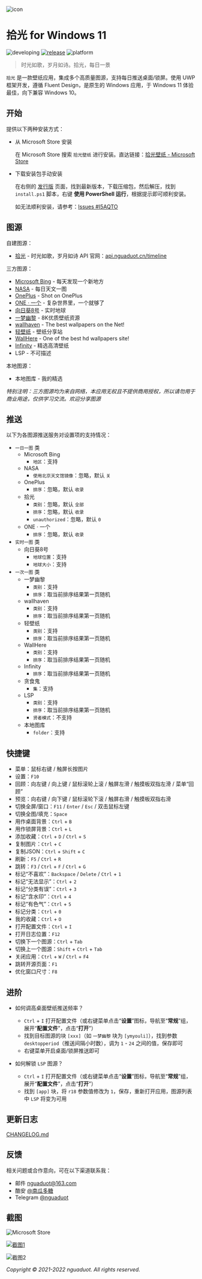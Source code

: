 ![icon](./sample/icon.png)

# 拾光 for Windows 11

![developing](https://img.shields.io/badge/developing-v6.7-brightgreen)
[![release](https://img.shields.io/badge/release-v6.6.220729-blue)](https://gitee.com/nguaduot/timeline/releases)
![platform](https://img.shields.io/badge/platform-windows%2011%20%26%2010-lightgrey)

> 时光如歌，岁月如诗。拾光，每日一景

`拾光` 是一款壁纸应用，集成多个高质量图源，支持每日推送桌面/锁屏。使用 UWP 框架开发，遵循 Fluent Design，是原生的 Windows 应用，于 Windows 11 体验最佳，向下兼容 Windows 10。

## 开始

提供以下两种安装方式：

+ 从 Microsoft Store 安装
  
  在 Microsoft Store 搜索 `拾光壁纸` 进行安装。直达链接：[拾光壁纸 - Microsoft Store](https://www.microsoft.com/store/apps/9N7VHQ989BB7)

+ 下载安装包手动安装
  
  在右侧的 [发行版](https://gitee.com/nguaduot/timeline/releases) 页面，找到最新版本，下载压缩包，然后解压，找到 `install.ps1` 脚本，右键 **使用 PowerShell 运行**，根据提示即可顺利安装。

  如无法顺利安装，请参考：[Issues #I5AQTO](https://gitee.com/nguaduot/timeline/issues/I5AQTO)

## 图源

自建图源：
+ [拾光](https://api.nguaduot.cn/timeline/doc) - 时光如歌，岁月如诗
  API 官网：[api.nguaduot.cn/timeline](https://api.nguaduot.cn/timeline/doc)

三方图源：
+ [Microsoft Bing](https://cn.bing.com) - 每天发现一个新地方
+ [NASA](https://apod.nasa.gov/apod) - 每日天文一图
+ [OnePlus](https://photos.oneplus.com) - Shot on OnePlus
+ [ONE · 一个](http://m.wufazhuce.com/one) - 复杂世界里，一个就够了
+ [向日葵8号](https://himawari8.nict.go.jp/) - 实时地球
+ [一梦幽黎](https://www.ymyouli.com) - 8K优质壁纸资源
+ [wallhaven](https://wallhaven.cc/) - The best wallpapers on the Net!
+ [轻壁纸](https://bz.qinggongju.com) - 壁纸分享站
+ [WallHere](https://wallhere.com) - One of the best hd wallpapers site!
+ [Infinity](http://cn.infinitynewtab.com) - 精选高清壁纸
+ LSP - 不可描述

本地图源：
+ 本地图库 - 我的精选

*特别注明：三方图源均为来自网络，本应用无权且不提供商用授权，所以请勿用于商业用途，仅供学习交流。欢迎分享图源*

## 推送

以下为各图源推送服务对设置项的支持情况：

+ `一日一图` 类
  + Microsoft Bing
    + `地区`：支持
  + NASA
    + `使用北京天文馆镜像`：忽略，默认 `关`
  + OnePlus
    + `排序`：忽略，默认 `收录`
  + 拾光
    + `类别`：忽略，默认 `全部`
    + `排序`：忽略，默认 `收录`
    + `unauthorized`：忽略，默认 `0`
  + ONE · 一个
    + `排序`：忽略，默认 `收录`
+ `实时一图` 类
  + 向日葵8号
    + `地球位置`：支持
    + `地球大小`：支持
+ `一次一图` 类
  + 一梦幽黎
    + `类别`：支持
    + `排序`：取当前排序结果第一页随机
  + wallhaven
    + `类别`：支持
    + `排序`：取当前排序结果第一页随机
  + 轻壁纸
    + `类别`：支持
    + `排序`：取当前排序结果第一页随机
  + WallHere
    + `类别`：支持
    + `排序`：取当前排序结果第一页随机
  + Infinity
    + `排序`：取当前排序结果第一页随机
  + 贪食鬼
    + `集`：支持
  + LSP
    + `类别`：支持
    + `排序`：取当前排序结果第一页随机
    + `贤者模式`：不支持
  + 本地图库
    + `folder`：支持

## 快捷键

+ 菜单：鼠标右键 / 触屏长按图片
+ 设置：`F10`
+ 回顾：向左键 / 向上键 / 鼠标滚轮上滚 / 触屏左滑 / 触摸板双指左滑 / 菜单“回顾”
+ 预览：向右键 / 向下键 / 鼠标滚轮下滚 / 触屏右滑 / 触摸板双指右滑
+ 切换全屏/窗口：`F11` / `Enter` / `Esc` / 双击鼠标左键
+ 切换全图/填充：`Space`
+ 用作桌面背景：`Ctrl` + `B`
+ 用作锁屏背景：`Ctrl` + `L`
+ 添加收藏：`Ctrl` + `D` / `Ctrl` + `S`
+ 复制图片：`Ctrl` + `C`
+ 复制JSON：`Ctrl` + `Shift` + `C`
+ 刷新：`F5` / `Ctrl` + `R`
+ 跳转：`F3` / `Ctrl` + `F` / `Ctrl` + `G`
+ 标记“不喜欢”：`Backspace` / `Delete` / `Ctrl` + `1`
+ 标记“无法显示”：`Ctrl` + `2`
+ 标记“分类有误”：`Ctrl` + `3`
+ 标记“含水印”：`Ctrl` + `4`
+ 标记“有色气”：`Ctrl` + `5`
+ 标记分类：`Ctrl` + `0`
+ 我的收藏：`Ctrl` + `O`
+ 打开配置文件：`Ctrl` + `I`
+ 打开日志位置：`F12`
+ 切换下一个图源：`Ctrl` + `Tab`
+ 切换上一个图源：`Shift` + `Ctrl` + `Tab`
+ 关闭应用：`Ctrl` + `W` / `Ctrl` + `F4`
+ 跳转开源页面：`F1`
+ 优化窗口尺寸：`F8`

## 进阶

+ 如何调高桌面壁纸推送频率？
  + `Ctrl` + `I` 打开配置文件（或右键菜单点击“**设置**”图标，导航至“**常规**”组，展开“**配置文件**”，点击“**打开**”）
  + 找到目标图源的块 `[xxx]`（如 `一梦幽黎` 块为 `[ymyouli]`），找到参数 `desktopperiod`（推送间隔小时数），调为 `1` - `24` 之间的值，保存即可
  + 右键菜单开启桌面/锁屏推送即可

+ 如何解锁 `LSP` 图源？
  + `Ctrl` + `I` 打开配置文件（或右键菜单点击“**设置**”图标，导航至“**常规**”组，展开“**配置文件**”，点击“**打开**”）
  + 找到 `[app]` 块，将 `r18` 参数值修改为 `1`，保存，重新打开应用，图源列表中 `LSP` 将变为可用

## 更新日志

[CHANGELOG.md](./CHANGELOG.md)

## 反馈

相关问题或合作意向，可在以下渠道联系我：
+ 邮件 [nguaduot@163.com](mailto:nguaduot@163.com)
+ 酷安 [@南瓜多糖](http://www.coolapk.com/u/474144)
+ Telegram [@nguaduot](https://t.me/nguaduot)

## 截图

![Microsoft Store](./sample/store.png)

[![截图1](./sample/screenshot02.png)](https://gitee.com/nguaduot/timeline/raw/master/sample/%E6%8B%BE%E5%85%89_%E4%B8%80%E6%A2%A6%E5%B9%BD%E9%BB%8E_ABUIABACGAAgi8DPjwYoiKbruQYwgDw4-Bw.jpg)

![截图2](./sample/向日葵8号.gif)

*Copyright © 2021-2022 nguaduot. All rights reserved.*
